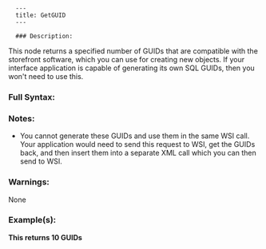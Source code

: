 
      ---
      title: GetGUID
      ---

      ### Description:

This node returns a specified number of GUIDs that are compatible with the storefront software, which you can use for creating new objects. If your interface application is capable of generating its own SQL GUIDs, then you won't need to use this.

### Full Syntax:

<GetGUID Count="integer"/>

### Notes:

*   You cannot generate these GUIDs and use them in the same WSI call. Your application would need to send this request to WSI, get the GUIDs back, and then insert them into a separate XML call which you can then send to WSI.

### Warnings:

None

### Example(s):

**This returns 10 GUIDs**  
<GetGUID Count="10 "/>
      